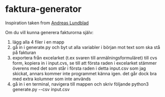# faktura-generator

Inspiration taken from [Andreas Lundblad](http://www.csc.kth.se/~landreas/invoice_template/)

Om du vill kunna generera fakturorna själv: 
1. lägg alla 4 filer i en mapp
2. gå in i generate.py och byt ut alla variabler i början mot text som ska stå på fakturan
3. exportera från excelarket (t.ex svaren till anmälningsformuläret) till cvs form, kopiera in i input.cvs, se till att första raden i excelarket stämmer överens med det som står i första raden i detta input.csv som jag skickat, annars kommer inte programmet känna igen. det går dock bra med extra kolumner som inte används
4. gå in i en terminal, navigera till mappen och skriv följande
python3 generate.py --csv input.csv